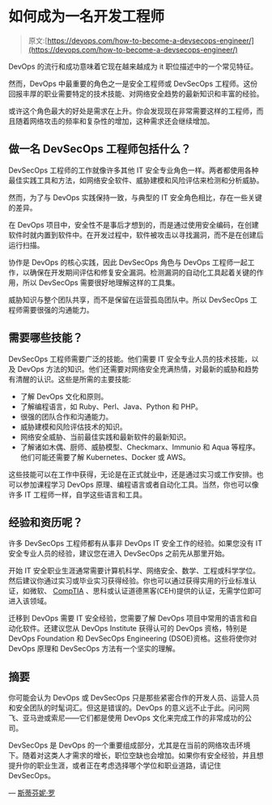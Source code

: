 # 如何成为一名开发工程师

> 原文:[https://devops.com/how-to-become-a-devsecops-engineer/](https://devops.com/how-to-become-a-devsecops-engineer/)

DevOps 的流行和成功意味着它现在越来越成为 it 职位描述中的一个常见特征。

然而，DevOps 中最重要的角色之一是安全工程师或 DevSecOps 工程师。这份回报丰厚的职业需要特定的技术技能、对网络安全趋势的最新知识和丰富的经验。

或许这个角色最大的好处是需求在上升。你会发现现在非常需要这样的工程师，而且随着网络攻击的频率和复杂性的增加，这种需求还会继续增加。

## 做一名 DevSecOps 工程师包括什么？

DevSecOps 工程师的工作就像许多其他 IT 安全专业角色一样。两者都使用各种最佳实践工具和方法，如网络安全软件、威胁建模和风险评估来检测和分析威胁。

然而，为了与 DevOps 实践保持一致，与典型的 IT 安全角色相比，存在一些关键的差异。

在 DevOps 项目中，安全性不是事后才想到的，而是通过使用安全编码，在创建软件时就内置到软件中。在开发过程中，软件被攻击以寻找漏洞，而不是在创建后运行扫描。

协作是 DevOps 的核心实践，因此 DevSecOps 角色与 DevOps 工程师一起工作，以确保在开发期间评估和修复安全漏洞。检测漏洞的自动化工具起着关键的作用，所以 DevSecOps 需要很好地理解这样的工具集。

威胁知识与整个团队共享，而不是保留在运营孤岛团队中。所以 DevSecOps 工程师需要很强的沟通能力。

## 需要哪些技能？

DevSecOps 工程师需要广泛的技能。他们需要 IT 安全专业人员的技术技能，以及 DevOps 方法的知识。他们还需要对网络安全充满热情，对最新的威胁和趋势有清醒的认识。这些是所需的主要技能:

*   了解 DevOps 文化和原则。
*   了解编程语言，如 Ruby、Perl、Java、Python 和 PHP。
*   很强的团队合作和沟通能力。
*   威胁建模和风险评估技术的知识。
*   网络安全威胁、当前最佳实践和最新软件的最新知识。
*   了解诸如木偶、厨师、威胁模型、Checkmarx、Immunio 和 Aqua 等程序。他们可能还需要了解 Kubernetes、Docker 或 AWS。

这些技能可以在工作中获得，无论是在正式就业中，还是通过实习或工作安排。也可以参加课程学习 DevOps 原理、编程语言或者自动化工具。当然，你也可以像许多 IT 工程师一样，自学这些语言和工具。

## 经验和资历呢？

许多 DevSecOps 工程师都有从事非 DevOps IT 安全工作的经验。如果您没有 IT 安全专业人员的经验，建议您在进入 DevSecOps 之前先从那里开始。

开始 IT 安全职业生涯通常需要计算机科学、网络安全、数学、工程或科学学位。然后建议你通过实习或毕业实习获得经验。你也可以通过获得实用的行业标准认证，如微软、 [CompTIA](https://www.comptia.org/) 、思科或认证道德黑客(CEH)提供的认证，无需学位即可进入该领域。

迁移到 DevOps 需要 IT 安全经验，您需要了解 DevOps 项目中常用的语言和自动化软件。还建议您从 DevOps Institute 获得认可的 DevOps 资格，特别是 DevOps Foundation 和 DevSecOps Engineering (DSOE)资格。这些将使你对 DevOps 原理和 DevSecOps 方法有一个坚实的理解。

## 摘要

你可能会认为 DevOps 或 DevSecOps 只是那些紧密合作的开发人员、运营人员和安全团队的时髦词汇。但这是错误的。DevOps 的意义远不止于此。问问网飞、亚马逊或索尼——它们都是使用 DevOps 文化来完成工作的非常成功的公司。

DevSecOps 是 DevOps 的一个重要组成部分，尤其是在当前的网络攻击环境下。随着对这类人才需求的增长，职位空缺也会增加。如果你有安全经验，并且想提升你的职业生涯，或者正在考虑选择哪个学位和职业道路，请记住 DevSecOps。

— [斯蒂芬妮·罗](https://devops.com/author/stephanie-rowe/)